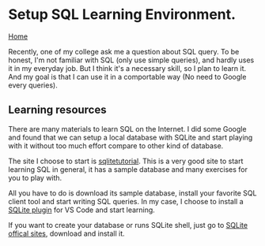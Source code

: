 # Setup SQL Learning Environment.

[Home](../README.md)

Recently, one of my college ask me a question about SQL query. To be honest, I'm not familiar with SQL (only use simple queries), and hardly uses it in my everyday job. But I think it's a necessary skill, so I plan to learn it. And my goal is that I can use it in a comportable way (No need to Google every queries).

## Learning resources

There are many materials to learn SQL on the Internet. I did some Google and found that we can setup a local database with SQLite and start playing with it without too much effort compare to other kind of database.

The site I choose to start is [sqlitetutorial](http://www.sqlitetutorial.net/). This is a very good site to start learning SQL in general, it has a sample database and many exercises for you to play with.

All you have to do is download its sample database, install your favorite SQL client tool and start writing SQL queries. In my case, I choose to install a [SQLite plugin](https://marketplace.visualstudio.com/items?itemName=alexcvzz.vscode-sqlite) for VS Code and start learning.

If you want to create your database or runs SQLite shell, just go to [SQLite offical sites](https://www.sqlite.org/index.html), download and install it.